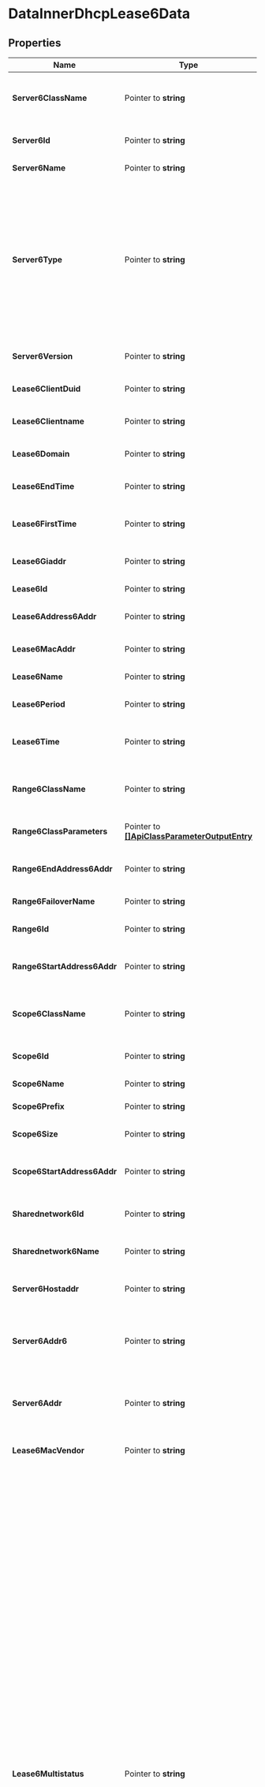 # DataInnerDhcpLease6Data

## Properties

Name | Type | Description | Notes
------------ | ------------- | ------------- | -------------
**Server6ClassName** | Pointer to **string** | The name of the class applied to the DHCPv6 server the object belongs to, it can be preceded by the class directory. | [optional] 
**Server6Id** | Pointer to **string** | The database identifier (ID) of the DHCPv6 server the object belongs to. | [optional] 
**Server6Name** | Pointer to **string** | The name of the DHCPv6 server the object belongs to. | [optional] 
**Server6Type** | Pointer to **string** | The type of the DHCPv6 server the object belongs to: &lt;table&gt;&lt;caption&gt;server6_type possible values&lt;/caption&gt;&lt;br/&gt;&lt;thead&gt;&lt;tr&gt;&lt;th&gt;Type&lt;/th&gt;&lt;th&gt;Description&lt;/th&gt;&lt;/tr&gt;&lt;br/&gt;&lt;/thead&gt;&lt;br/&gt;&lt;tbody&gt;&lt;tr&gt;&lt;td &gt;ipm&lt;/td&gt;&lt;td &gt;EfficientIP or EfficientIP Package server&lt;/td&gt;&lt;/tr&gt;&lt;tr&gt;&lt;td &gt;vdhcp&lt;/td&gt;&lt;td &gt;EfficientIP DHCPv6 smart architecture&lt;/td&gt;&lt;/tr&gt;&lt;/tbody&gt;&lt;/table&gt;&lt;/p&gt;&lt;br/&gt; | [optional] 
**Server6Version** | Pointer to **string** | The version details of the DHCPv6 server the object belongs to. | [optional] 
**Lease6ClientDuid** | Pointer to **string** | The client DHCP Unique Identifier (DUID) associated with the DHCPv6 lease. | [optional] 
**Lease6Clientname** | Pointer to **string** | The name of the client associated with the DHCPv6 lease. | [optional] 
**Lease6Domain** | Pointer to **string** | The domain name associated with the DHCPv6 lease. | [optional] 
**Lease6EndTime** | Pointer to **string** | The expiration time of the lease, in decimal UNIX date format. | [optional] 
**Lease6FirstTime** | Pointer to **string** | The first time the DHCPv6 lease has been attributed to the client, in decimal UNIX date format. | [optional] 
**Lease6Giaddr** | Pointer to **string** | The gateway IP address of the relay agent of the DHCPv6 lease. | [optional] 
**Lease6Id** | Pointer to **string** | The database identifier (ID) of the DHCPv6 lease. | [optional] 
**Lease6Address6Addr** | Pointer to **string** | The IP address associated with the DHCPv6 lease, in hexadecimal format. | [optional] 
**Lease6MacAddr** | Pointer to **string** | The MAC address associated with the DHCPv6 lease. | [optional] 
**Lease6Name** | Pointer to **string** | The name of the DHCPv6 lease. | [optional] 
**Lease6Period** | Pointer to **string** | The duration time (time to live) of the DHCPv6 lease, in seconds. | [optional] 
**Lease6Time** | Pointer to **string** | The last time the DHCPv6 lease has been attributed to the client, in decimal UNIX date format. | [optional] 
**Range6ClassName** | Pointer to **string** | The name of the class applied to the DHCPv6 range the object belongs to, it can be preceded by the class directory. | [optional] 
**Range6ClassParameters** | Pointer to [**[]ApiClassParameterOutputEntry**](ApiClassParameterOutputEntry.md) | The class parameters applied to the DHCPv6 range the object belongs to. | [optional] 
**Range6EndAddress6Addr** | Pointer to **string** | The last IP address of the DHCPv6 range the object belongs to, in hexadecimal format. | [optional] 
**Range6FailoverName** | Pointer to **string** | Internal use. Not documented. | [optional] 
**Range6Id** | Pointer to **string** | The database identifier (ID) of the DHCPv6 range the object belongs to. | [optional] 
**Range6StartAddress6Addr** | Pointer to **string** | The first IP address of the DHCPv6 range the object belongs to, in hexadecimal format. | [optional] 
**Scope6ClassName** | Pointer to **string** | The name of the class applied to the DHCPv6 scope the object belongs to, it can be preceded by the class directory. | [optional] 
**Scope6Id** | Pointer to **string** | The database identifier (ID) of the DHCPv6 scope the object belongs to. | [optional] 
**Scope6Name** | Pointer to **string** | The name of the DHCPv6 scope the object belongs to. | [optional] 
**Scope6Prefix** | Pointer to **string** | The prefix of the DHCPv6 scope the object belongs to. | [optional] 
**Scope6Size** | Pointer to **string** | The number of IP addresses the DHCPv6 scope the object belongs to contains. | [optional] 
**Scope6StartAddress6Addr** | Pointer to **string** | The first IP address of the DHCPv6 scope the object belongs to, in hexadecimal format. | [optional] 
**Sharednetwork6Id** | Pointer to **string** | The database identifier (ID) of the DHCPv6 shared network the object belongs to. | [optional] 
**Sharednetwork6Name** | Pointer to **string** | The name of the DHCPv6 shared network the object belongs to. | [optional] 
**Server6Hostaddr** | Pointer to **string** | The human readable version of the parameter &lt;b&gt;server6_addr&lt;/b&gt; or &lt;b&gt;server6_addr6&lt;/b&gt;. | [optional] 
**Server6Addr6** | Pointer to **string** | The Management IP address of the DHCPv6 server the object belongs to, the IPv6 address configured when adding the server, in hexadecimal format. | [optional] 
**Server6Addr** | Pointer to **string** | The Management IP address of the DHCPv6 server the object belongs to, the IPv4 address configured when adding the server, in hexadecimal format. | [optional] 
**Lease6MacVendor** | Pointer to **string** | The vendor details of the client associated with the DHCPv6 lease. | [optional] 
**Lease6Multistatus** | Pointer to **string** | The Multi-status information is displayed as follows: &lt;i&gt;&amp;lt;number-of-instances&amp;gt;@&amp;lt;message-number&amp;gt;@&amp;lt;multi-status-severity&amp;gt;@&amp;lt;module&amp;gt;&lt;/i&gt;. The different severity levels are:&lt;br&gt;&lt;b&gt;Multi-status severity levels&lt;/b&gt;    &lt;table border&#x3D;1&gt;        &lt;thead&gt;        &lt;tr &gt;            &lt;td&gt;&lt;b&gt;Message number&lt;/b&gt;&lt;/td&gt;            &lt;td&gt;&lt;b&gt;Severity&lt;/b&gt;&lt;/td&gt;            &lt;td&gt;&lt;b&gt;Description&lt;/b&gt;&lt;/td&gt;        &lt;/tr&gt;        &lt;/thead&gt;        &lt;tbody&gt;        &lt;tr  valign&#x3D;middle&gt;            &lt;td&gt;0 - 16&lt;/td&gt;            &lt;td&gt;Emergency&lt;/td&gt;            &lt;td&gt;The object configuration prevents the system from running properly. Action is required.&lt;/td&gt;        &lt;/tr&gt;        &lt;tr  valign&#x3D;middle&gt;            &lt;td&gt;17 - 33&lt;/td&gt;            &lt;td&gt;Critical&lt;/td&gt;            &lt;td&gt;The object configuration is in critical conditions. Immediate action is recommended.&lt;/td&gt;        &lt;/tr&gt;        &lt;tr  valign&#x3D;middle&gt;            &lt;td&gt;34 - 50&lt;/td&gt;            &lt;td&gt;Error&lt;/td&gt;            &lt;td&gt;The object configuration failed at some level. Action is recommended.&lt;/td&gt;        &lt;/tr&gt;        &lt;tr  valign&#x3D;middle&gt;            &lt;td&gt;51 - 66&lt;/td&gt;            &lt;td&gt;Warning&lt;/td&gt;            &lt;td&gt;The object configuration triggers error messages if no action is taken. Action to be taken at your discretion.&lt;/td&gt;        &lt;/tr&gt;        &lt;tr  valign&#x3D;middle&gt;            &lt;td&gt;67 - 83&lt;/td&gt;            &lt;td&gt;Notice&lt;/td&gt;            &lt;td&gt;The object configuration is normal but undergoing events that might trigger errors. No immediate action required.&lt;/td&gt;        &lt;/tr&gt;        &lt;tr  valign&#x3D;middle&gt;            &lt;td&gt;84 - 100&lt;/td&gt;            &lt;td&gt;Informational&lt;/td&gt;            &lt;td&gt;The object configuration is normal, operational messages (might inform you about potential incompatibilities with other modules, etc). No action required.&lt;/td&gt;        &lt;/tr&gt;        &lt;/tbody&gt;&lt;/table&gt; | [optional] 
**Lease6Percent** | Pointer to **string** | The percentage of time the lease has really been in use. | [optional] 
**Lease6TimeToExpire** | Pointer to **string** | The time left to the lease before it expires, in seconds. | [optional] 
**SmartParentId** | Pointer to **string** | The database identifier (ID) of the DHCPv6 smart architecture managing the DHCPv6 server the object belongs to. &lt;b&gt;0&lt;/b&gt; indicates that the server the object belongs to is not managed by a smart architecture or is a smart architecture itself. | [optional] 
**SmartParentName** | Pointer to **string** | The name of the DHCPv4 smart architecture managing the DHCPv4 server the object belongs to. &lt;b&gt;#&lt;/b&gt; indicates that the server is not managed by a smart architecture or is a smart architecture itself. | [optional] 

## Methods

### NewDataInnerDhcpLease6Data

`func NewDataInnerDhcpLease6Data() *DataInnerDhcpLease6Data`

NewDataInnerDhcpLease6Data instantiates a new DataInnerDhcpLease6Data object
This constructor will assign default values to properties that have it defined,
and makes sure properties required by API are set, but the set of arguments
will change when the set of required properties is changed

### NewDataInnerDhcpLease6DataWithDefaults

`func NewDataInnerDhcpLease6DataWithDefaults() *DataInnerDhcpLease6Data`

NewDataInnerDhcpLease6DataWithDefaults instantiates a new DataInnerDhcpLease6Data object
This constructor will only assign default values to properties that have it defined,
but it doesn't guarantee that properties required by API are set

### GetServer6ClassName

`func (o *DataInnerDhcpLease6Data) GetServer6ClassName() string`

GetServer6ClassName returns the Server6ClassName field if non-nil, zero value otherwise.

### GetServer6ClassNameOk

`func (o *DataInnerDhcpLease6Data) GetServer6ClassNameOk() (*string, bool)`

GetServer6ClassNameOk returns a tuple with the Server6ClassName field if it's non-nil, zero value otherwise
and a boolean to check if the value has been set.

### SetServer6ClassName

`func (o *DataInnerDhcpLease6Data) SetServer6ClassName(v string)`

SetServer6ClassName sets Server6ClassName field to given value.

### HasServer6ClassName

`func (o *DataInnerDhcpLease6Data) HasServer6ClassName() bool`

HasServer6ClassName returns a boolean if a field has been set.

### GetServer6Id

`func (o *DataInnerDhcpLease6Data) GetServer6Id() string`

GetServer6Id returns the Server6Id field if non-nil, zero value otherwise.

### GetServer6IdOk

`func (o *DataInnerDhcpLease6Data) GetServer6IdOk() (*string, bool)`

GetServer6IdOk returns a tuple with the Server6Id field if it's non-nil, zero value otherwise
and a boolean to check if the value has been set.

### SetServer6Id

`func (o *DataInnerDhcpLease6Data) SetServer6Id(v string)`

SetServer6Id sets Server6Id field to given value.

### HasServer6Id

`func (o *DataInnerDhcpLease6Data) HasServer6Id() bool`

HasServer6Id returns a boolean if a field has been set.

### GetServer6Name

`func (o *DataInnerDhcpLease6Data) GetServer6Name() string`

GetServer6Name returns the Server6Name field if non-nil, zero value otherwise.

### GetServer6NameOk

`func (o *DataInnerDhcpLease6Data) GetServer6NameOk() (*string, bool)`

GetServer6NameOk returns a tuple with the Server6Name field if it's non-nil, zero value otherwise
and a boolean to check if the value has been set.

### SetServer6Name

`func (o *DataInnerDhcpLease6Data) SetServer6Name(v string)`

SetServer6Name sets Server6Name field to given value.

### HasServer6Name

`func (o *DataInnerDhcpLease6Data) HasServer6Name() bool`

HasServer6Name returns a boolean if a field has been set.

### GetServer6Type

`func (o *DataInnerDhcpLease6Data) GetServer6Type() string`

GetServer6Type returns the Server6Type field if non-nil, zero value otherwise.

### GetServer6TypeOk

`func (o *DataInnerDhcpLease6Data) GetServer6TypeOk() (*string, bool)`

GetServer6TypeOk returns a tuple with the Server6Type field if it's non-nil, zero value otherwise
and a boolean to check if the value has been set.

### SetServer6Type

`func (o *DataInnerDhcpLease6Data) SetServer6Type(v string)`

SetServer6Type sets Server6Type field to given value.

### HasServer6Type

`func (o *DataInnerDhcpLease6Data) HasServer6Type() bool`

HasServer6Type returns a boolean if a field has been set.

### GetServer6Version

`func (o *DataInnerDhcpLease6Data) GetServer6Version() string`

GetServer6Version returns the Server6Version field if non-nil, zero value otherwise.

### GetServer6VersionOk

`func (o *DataInnerDhcpLease6Data) GetServer6VersionOk() (*string, bool)`

GetServer6VersionOk returns a tuple with the Server6Version field if it's non-nil, zero value otherwise
and a boolean to check if the value has been set.

### SetServer6Version

`func (o *DataInnerDhcpLease6Data) SetServer6Version(v string)`

SetServer6Version sets Server6Version field to given value.

### HasServer6Version

`func (o *DataInnerDhcpLease6Data) HasServer6Version() bool`

HasServer6Version returns a boolean if a field has been set.

### GetLease6ClientDuid

`func (o *DataInnerDhcpLease6Data) GetLease6ClientDuid() string`

GetLease6ClientDuid returns the Lease6ClientDuid field if non-nil, zero value otherwise.

### GetLease6ClientDuidOk

`func (o *DataInnerDhcpLease6Data) GetLease6ClientDuidOk() (*string, bool)`

GetLease6ClientDuidOk returns a tuple with the Lease6ClientDuid field if it's non-nil, zero value otherwise
and a boolean to check if the value has been set.

### SetLease6ClientDuid

`func (o *DataInnerDhcpLease6Data) SetLease6ClientDuid(v string)`

SetLease6ClientDuid sets Lease6ClientDuid field to given value.

### HasLease6ClientDuid

`func (o *DataInnerDhcpLease6Data) HasLease6ClientDuid() bool`

HasLease6ClientDuid returns a boolean if a field has been set.

### GetLease6Clientname

`func (o *DataInnerDhcpLease6Data) GetLease6Clientname() string`

GetLease6Clientname returns the Lease6Clientname field if non-nil, zero value otherwise.

### GetLease6ClientnameOk

`func (o *DataInnerDhcpLease6Data) GetLease6ClientnameOk() (*string, bool)`

GetLease6ClientnameOk returns a tuple with the Lease6Clientname field if it's non-nil, zero value otherwise
and a boolean to check if the value has been set.

### SetLease6Clientname

`func (o *DataInnerDhcpLease6Data) SetLease6Clientname(v string)`

SetLease6Clientname sets Lease6Clientname field to given value.

### HasLease6Clientname

`func (o *DataInnerDhcpLease6Data) HasLease6Clientname() bool`

HasLease6Clientname returns a boolean if a field has been set.

### GetLease6Domain

`func (o *DataInnerDhcpLease6Data) GetLease6Domain() string`

GetLease6Domain returns the Lease6Domain field if non-nil, zero value otherwise.

### GetLease6DomainOk

`func (o *DataInnerDhcpLease6Data) GetLease6DomainOk() (*string, bool)`

GetLease6DomainOk returns a tuple with the Lease6Domain field if it's non-nil, zero value otherwise
and a boolean to check if the value has been set.

### SetLease6Domain

`func (o *DataInnerDhcpLease6Data) SetLease6Domain(v string)`

SetLease6Domain sets Lease6Domain field to given value.

### HasLease6Domain

`func (o *DataInnerDhcpLease6Data) HasLease6Domain() bool`

HasLease6Domain returns a boolean if a field has been set.

### GetLease6EndTime

`func (o *DataInnerDhcpLease6Data) GetLease6EndTime() string`

GetLease6EndTime returns the Lease6EndTime field if non-nil, zero value otherwise.

### GetLease6EndTimeOk

`func (o *DataInnerDhcpLease6Data) GetLease6EndTimeOk() (*string, bool)`

GetLease6EndTimeOk returns a tuple with the Lease6EndTime field if it's non-nil, zero value otherwise
and a boolean to check if the value has been set.

### SetLease6EndTime

`func (o *DataInnerDhcpLease6Data) SetLease6EndTime(v string)`

SetLease6EndTime sets Lease6EndTime field to given value.

### HasLease6EndTime

`func (o *DataInnerDhcpLease6Data) HasLease6EndTime() bool`

HasLease6EndTime returns a boolean if a field has been set.

### GetLease6FirstTime

`func (o *DataInnerDhcpLease6Data) GetLease6FirstTime() string`

GetLease6FirstTime returns the Lease6FirstTime field if non-nil, zero value otherwise.

### GetLease6FirstTimeOk

`func (o *DataInnerDhcpLease6Data) GetLease6FirstTimeOk() (*string, bool)`

GetLease6FirstTimeOk returns a tuple with the Lease6FirstTime field if it's non-nil, zero value otherwise
and a boolean to check if the value has been set.

### SetLease6FirstTime

`func (o *DataInnerDhcpLease6Data) SetLease6FirstTime(v string)`

SetLease6FirstTime sets Lease6FirstTime field to given value.

### HasLease6FirstTime

`func (o *DataInnerDhcpLease6Data) HasLease6FirstTime() bool`

HasLease6FirstTime returns a boolean if a field has been set.

### GetLease6Giaddr

`func (o *DataInnerDhcpLease6Data) GetLease6Giaddr() string`

GetLease6Giaddr returns the Lease6Giaddr field if non-nil, zero value otherwise.

### GetLease6GiaddrOk

`func (o *DataInnerDhcpLease6Data) GetLease6GiaddrOk() (*string, bool)`

GetLease6GiaddrOk returns a tuple with the Lease6Giaddr field if it's non-nil, zero value otherwise
and a boolean to check if the value has been set.

### SetLease6Giaddr

`func (o *DataInnerDhcpLease6Data) SetLease6Giaddr(v string)`

SetLease6Giaddr sets Lease6Giaddr field to given value.

### HasLease6Giaddr

`func (o *DataInnerDhcpLease6Data) HasLease6Giaddr() bool`

HasLease6Giaddr returns a boolean if a field has been set.

### GetLease6Id

`func (o *DataInnerDhcpLease6Data) GetLease6Id() string`

GetLease6Id returns the Lease6Id field if non-nil, zero value otherwise.

### GetLease6IdOk

`func (o *DataInnerDhcpLease6Data) GetLease6IdOk() (*string, bool)`

GetLease6IdOk returns a tuple with the Lease6Id field if it's non-nil, zero value otherwise
and a boolean to check if the value has been set.

### SetLease6Id

`func (o *DataInnerDhcpLease6Data) SetLease6Id(v string)`

SetLease6Id sets Lease6Id field to given value.

### HasLease6Id

`func (o *DataInnerDhcpLease6Data) HasLease6Id() bool`

HasLease6Id returns a boolean if a field has been set.

### GetLease6Address6Addr

`func (o *DataInnerDhcpLease6Data) GetLease6Address6Addr() string`

GetLease6Address6Addr returns the Lease6Address6Addr field if non-nil, zero value otherwise.

### GetLease6Address6AddrOk

`func (o *DataInnerDhcpLease6Data) GetLease6Address6AddrOk() (*string, bool)`

GetLease6Address6AddrOk returns a tuple with the Lease6Address6Addr field if it's non-nil, zero value otherwise
and a boolean to check if the value has been set.

### SetLease6Address6Addr

`func (o *DataInnerDhcpLease6Data) SetLease6Address6Addr(v string)`

SetLease6Address6Addr sets Lease6Address6Addr field to given value.

### HasLease6Address6Addr

`func (o *DataInnerDhcpLease6Data) HasLease6Address6Addr() bool`

HasLease6Address6Addr returns a boolean if a field has been set.

### GetLease6MacAddr

`func (o *DataInnerDhcpLease6Data) GetLease6MacAddr() string`

GetLease6MacAddr returns the Lease6MacAddr field if non-nil, zero value otherwise.

### GetLease6MacAddrOk

`func (o *DataInnerDhcpLease6Data) GetLease6MacAddrOk() (*string, bool)`

GetLease6MacAddrOk returns a tuple with the Lease6MacAddr field if it's non-nil, zero value otherwise
and a boolean to check if the value has been set.

### SetLease6MacAddr

`func (o *DataInnerDhcpLease6Data) SetLease6MacAddr(v string)`

SetLease6MacAddr sets Lease6MacAddr field to given value.

### HasLease6MacAddr

`func (o *DataInnerDhcpLease6Data) HasLease6MacAddr() bool`

HasLease6MacAddr returns a boolean if a field has been set.

### GetLease6Name

`func (o *DataInnerDhcpLease6Data) GetLease6Name() string`

GetLease6Name returns the Lease6Name field if non-nil, zero value otherwise.

### GetLease6NameOk

`func (o *DataInnerDhcpLease6Data) GetLease6NameOk() (*string, bool)`

GetLease6NameOk returns a tuple with the Lease6Name field if it's non-nil, zero value otherwise
and a boolean to check if the value has been set.

### SetLease6Name

`func (o *DataInnerDhcpLease6Data) SetLease6Name(v string)`

SetLease6Name sets Lease6Name field to given value.

### HasLease6Name

`func (o *DataInnerDhcpLease6Data) HasLease6Name() bool`

HasLease6Name returns a boolean if a field has been set.

### GetLease6Period

`func (o *DataInnerDhcpLease6Data) GetLease6Period() string`

GetLease6Period returns the Lease6Period field if non-nil, zero value otherwise.

### GetLease6PeriodOk

`func (o *DataInnerDhcpLease6Data) GetLease6PeriodOk() (*string, bool)`

GetLease6PeriodOk returns a tuple with the Lease6Period field if it's non-nil, zero value otherwise
and a boolean to check if the value has been set.

### SetLease6Period

`func (o *DataInnerDhcpLease6Data) SetLease6Period(v string)`

SetLease6Period sets Lease6Period field to given value.

### HasLease6Period

`func (o *DataInnerDhcpLease6Data) HasLease6Period() bool`

HasLease6Period returns a boolean if a field has been set.

### GetLease6Time

`func (o *DataInnerDhcpLease6Data) GetLease6Time() string`

GetLease6Time returns the Lease6Time field if non-nil, zero value otherwise.

### GetLease6TimeOk

`func (o *DataInnerDhcpLease6Data) GetLease6TimeOk() (*string, bool)`

GetLease6TimeOk returns a tuple with the Lease6Time field if it's non-nil, zero value otherwise
and a boolean to check if the value has been set.

### SetLease6Time

`func (o *DataInnerDhcpLease6Data) SetLease6Time(v string)`

SetLease6Time sets Lease6Time field to given value.

### HasLease6Time

`func (o *DataInnerDhcpLease6Data) HasLease6Time() bool`

HasLease6Time returns a boolean if a field has been set.

### GetRange6ClassName

`func (o *DataInnerDhcpLease6Data) GetRange6ClassName() string`

GetRange6ClassName returns the Range6ClassName field if non-nil, zero value otherwise.

### GetRange6ClassNameOk

`func (o *DataInnerDhcpLease6Data) GetRange6ClassNameOk() (*string, bool)`

GetRange6ClassNameOk returns a tuple with the Range6ClassName field if it's non-nil, zero value otherwise
and a boolean to check if the value has been set.

### SetRange6ClassName

`func (o *DataInnerDhcpLease6Data) SetRange6ClassName(v string)`

SetRange6ClassName sets Range6ClassName field to given value.

### HasRange6ClassName

`func (o *DataInnerDhcpLease6Data) HasRange6ClassName() bool`

HasRange6ClassName returns a boolean if a field has been set.

### GetRange6ClassParameters

`func (o *DataInnerDhcpLease6Data) GetRange6ClassParameters() []ApiClassParameterOutputEntry`

GetRange6ClassParameters returns the Range6ClassParameters field if non-nil, zero value otherwise.

### GetRange6ClassParametersOk

`func (o *DataInnerDhcpLease6Data) GetRange6ClassParametersOk() (*[]ApiClassParameterOutputEntry, bool)`

GetRange6ClassParametersOk returns a tuple with the Range6ClassParameters field if it's non-nil, zero value otherwise
and a boolean to check if the value has been set.

### SetRange6ClassParameters

`func (o *DataInnerDhcpLease6Data) SetRange6ClassParameters(v []ApiClassParameterOutputEntry)`

SetRange6ClassParameters sets Range6ClassParameters field to given value.

### HasRange6ClassParameters

`func (o *DataInnerDhcpLease6Data) HasRange6ClassParameters() bool`

HasRange6ClassParameters returns a boolean if a field has been set.

### GetRange6EndAddress6Addr

`func (o *DataInnerDhcpLease6Data) GetRange6EndAddress6Addr() string`

GetRange6EndAddress6Addr returns the Range6EndAddress6Addr field if non-nil, zero value otherwise.

### GetRange6EndAddress6AddrOk

`func (o *DataInnerDhcpLease6Data) GetRange6EndAddress6AddrOk() (*string, bool)`

GetRange6EndAddress6AddrOk returns a tuple with the Range6EndAddress6Addr field if it's non-nil, zero value otherwise
and a boolean to check if the value has been set.

### SetRange6EndAddress6Addr

`func (o *DataInnerDhcpLease6Data) SetRange6EndAddress6Addr(v string)`

SetRange6EndAddress6Addr sets Range6EndAddress6Addr field to given value.

### HasRange6EndAddress6Addr

`func (o *DataInnerDhcpLease6Data) HasRange6EndAddress6Addr() bool`

HasRange6EndAddress6Addr returns a boolean if a field has been set.

### GetRange6FailoverName

`func (o *DataInnerDhcpLease6Data) GetRange6FailoverName() string`

GetRange6FailoverName returns the Range6FailoverName field if non-nil, zero value otherwise.

### GetRange6FailoverNameOk

`func (o *DataInnerDhcpLease6Data) GetRange6FailoverNameOk() (*string, bool)`

GetRange6FailoverNameOk returns a tuple with the Range6FailoverName field if it's non-nil, zero value otherwise
and a boolean to check if the value has been set.

### SetRange6FailoverName

`func (o *DataInnerDhcpLease6Data) SetRange6FailoverName(v string)`

SetRange6FailoverName sets Range6FailoverName field to given value.

### HasRange6FailoverName

`func (o *DataInnerDhcpLease6Data) HasRange6FailoverName() bool`

HasRange6FailoverName returns a boolean if a field has been set.

### GetRange6Id

`func (o *DataInnerDhcpLease6Data) GetRange6Id() string`

GetRange6Id returns the Range6Id field if non-nil, zero value otherwise.

### GetRange6IdOk

`func (o *DataInnerDhcpLease6Data) GetRange6IdOk() (*string, bool)`

GetRange6IdOk returns a tuple with the Range6Id field if it's non-nil, zero value otherwise
and a boolean to check if the value has been set.

### SetRange6Id

`func (o *DataInnerDhcpLease6Data) SetRange6Id(v string)`

SetRange6Id sets Range6Id field to given value.

### HasRange6Id

`func (o *DataInnerDhcpLease6Data) HasRange6Id() bool`

HasRange6Id returns a boolean if a field has been set.

### GetRange6StartAddress6Addr

`func (o *DataInnerDhcpLease6Data) GetRange6StartAddress6Addr() string`

GetRange6StartAddress6Addr returns the Range6StartAddress6Addr field if non-nil, zero value otherwise.

### GetRange6StartAddress6AddrOk

`func (o *DataInnerDhcpLease6Data) GetRange6StartAddress6AddrOk() (*string, bool)`

GetRange6StartAddress6AddrOk returns a tuple with the Range6StartAddress6Addr field if it's non-nil, zero value otherwise
and a boolean to check if the value has been set.

### SetRange6StartAddress6Addr

`func (o *DataInnerDhcpLease6Data) SetRange6StartAddress6Addr(v string)`

SetRange6StartAddress6Addr sets Range6StartAddress6Addr field to given value.

### HasRange6StartAddress6Addr

`func (o *DataInnerDhcpLease6Data) HasRange6StartAddress6Addr() bool`

HasRange6StartAddress6Addr returns a boolean if a field has been set.

### GetScope6ClassName

`func (o *DataInnerDhcpLease6Data) GetScope6ClassName() string`

GetScope6ClassName returns the Scope6ClassName field if non-nil, zero value otherwise.

### GetScope6ClassNameOk

`func (o *DataInnerDhcpLease6Data) GetScope6ClassNameOk() (*string, bool)`

GetScope6ClassNameOk returns a tuple with the Scope6ClassName field if it's non-nil, zero value otherwise
and a boolean to check if the value has been set.

### SetScope6ClassName

`func (o *DataInnerDhcpLease6Data) SetScope6ClassName(v string)`

SetScope6ClassName sets Scope6ClassName field to given value.

### HasScope6ClassName

`func (o *DataInnerDhcpLease6Data) HasScope6ClassName() bool`

HasScope6ClassName returns a boolean if a field has been set.

### GetScope6Id

`func (o *DataInnerDhcpLease6Data) GetScope6Id() string`

GetScope6Id returns the Scope6Id field if non-nil, zero value otherwise.

### GetScope6IdOk

`func (o *DataInnerDhcpLease6Data) GetScope6IdOk() (*string, bool)`

GetScope6IdOk returns a tuple with the Scope6Id field if it's non-nil, zero value otherwise
and a boolean to check if the value has been set.

### SetScope6Id

`func (o *DataInnerDhcpLease6Data) SetScope6Id(v string)`

SetScope6Id sets Scope6Id field to given value.

### HasScope6Id

`func (o *DataInnerDhcpLease6Data) HasScope6Id() bool`

HasScope6Id returns a boolean if a field has been set.

### GetScope6Name

`func (o *DataInnerDhcpLease6Data) GetScope6Name() string`

GetScope6Name returns the Scope6Name field if non-nil, zero value otherwise.

### GetScope6NameOk

`func (o *DataInnerDhcpLease6Data) GetScope6NameOk() (*string, bool)`

GetScope6NameOk returns a tuple with the Scope6Name field if it's non-nil, zero value otherwise
and a boolean to check if the value has been set.

### SetScope6Name

`func (o *DataInnerDhcpLease6Data) SetScope6Name(v string)`

SetScope6Name sets Scope6Name field to given value.

### HasScope6Name

`func (o *DataInnerDhcpLease6Data) HasScope6Name() bool`

HasScope6Name returns a boolean if a field has been set.

### GetScope6Prefix

`func (o *DataInnerDhcpLease6Data) GetScope6Prefix() string`

GetScope6Prefix returns the Scope6Prefix field if non-nil, zero value otherwise.

### GetScope6PrefixOk

`func (o *DataInnerDhcpLease6Data) GetScope6PrefixOk() (*string, bool)`

GetScope6PrefixOk returns a tuple with the Scope6Prefix field if it's non-nil, zero value otherwise
and a boolean to check if the value has been set.

### SetScope6Prefix

`func (o *DataInnerDhcpLease6Data) SetScope6Prefix(v string)`

SetScope6Prefix sets Scope6Prefix field to given value.

### HasScope6Prefix

`func (o *DataInnerDhcpLease6Data) HasScope6Prefix() bool`

HasScope6Prefix returns a boolean if a field has been set.

### GetScope6Size

`func (o *DataInnerDhcpLease6Data) GetScope6Size() string`

GetScope6Size returns the Scope6Size field if non-nil, zero value otherwise.

### GetScope6SizeOk

`func (o *DataInnerDhcpLease6Data) GetScope6SizeOk() (*string, bool)`

GetScope6SizeOk returns a tuple with the Scope6Size field if it's non-nil, zero value otherwise
and a boolean to check if the value has been set.

### SetScope6Size

`func (o *DataInnerDhcpLease6Data) SetScope6Size(v string)`

SetScope6Size sets Scope6Size field to given value.

### HasScope6Size

`func (o *DataInnerDhcpLease6Data) HasScope6Size() bool`

HasScope6Size returns a boolean if a field has been set.

### GetScope6StartAddress6Addr

`func (o *DataInnerDhcpLease6Data) GetScope6StartAddress6Addr() string`

GetScope6StartAddress6Addr returns the Scope6StartAddress6Addr field if non-nil, zero value otherwise.

### GetScope6StartAddress6AddrOk

`func (o *DataInnerDhcpLease6Data) GetScope6StartAddress6AddrOk() (*string, bool)`

GetScope6StartAddress6AddrOk returns a tuple with the Scope6StartAddress6Addr field if it's non-nil, zero value otherwise
and a boolean to check if the value has been set.

### SetScope6StartAddress6Addr

`func (o *DataInnerDhcpLease6Data) SetScope6StartAddress6Addr(v string)`

SetScope6StartAddress6Addr sets Scope6StartAddress6Addr field to given value.

### HasScope6StartAddress6Addr

`func (o *DataInnerDhcpLease6Data) HasScope6StartAddress6Addr() bool`

HasScope6StartAddress6Addr returns a boolean if a field has been set.

### GetSharednetwork6Id

`func (o *DataInnerDhcpLease6Data) GetSharednetwork6Id() string`

GetSharednetwork6Id returns the Sharednetwork6Id field if non-nil, zero value otherwise.

### GetSharednetwork6IdOk

`func (o *DataInnerDhcpLease6Data) GetSharednetwork6IdOk() (*string, bool)`

GetSharednetwork6IdOk returns a tuple with the Sharednetwork6Id field if it's non-nil, zero value otherwise
and a boolean to check if the value has been set.

### SetSharednetwork6Id

`func (o *DataInnerDhcpLease6Data) SetSharednetwork6Id(v string)`

SetSharednetwork6Id sets Sharednetwork6Id field to given value.

### HasSharednetwork6Id

`func (o *DataInnerDhcpLease6Data) HasSharednetwork6Id() bool`

HasSharednetwork6Id returns a boolean if a field has been set.

### GetSharednetwork6Name

`func (o *DataInnerDhcpLease6Data) GetSharednetwork6Name() string`

GetSharednetwork6Name returns the Sharednetwork6Name field if non-nil, zero value otherwise.

### GetSharednetwork6NameOk

`func (o *DataInnerDhcpLease6Data) GetSharednetwork6NameOk() (*string, bool)`

GetSharednetwork6NameOk returns a tuple with the Sharednetwork6Name field if it's non-nil, zero value otherwise
and a boolean to check if the value has been set.

### SetSharednetwork6Name

`func (o *DataInnerDhcpLease6Data) SetSharednetwork6Name(v string)`

SetSharednetwork6Name sets Sharednetwork6Name field to given value.

### HasSharednetwork6Name

`func (o *DataInnerDhcpLease6Data) HasSharednetwork6Name() bool`

HasSharednetwork6Name returns a boolean if a field has been set.

### GetServer6Hostaddr

`func (o *DataInnerDhcpLease6Data) GetServer6Hostaddr() string`

GetServer6Hostaddr returns the Server6Hostaddr field if non-nil, zero value otherwise.

### GetServer6HostaddrOk

`func (o *DataInnerDhcpLease6Data) GetServer6HostaddrOk() (*string, bool)`

GetServer6HostaddrOk returns a tuple with the Server6Hostaddr field if it's non-nil, zero value otherwise
and a boolean to check if the value has been set.

### SetServer6Hostaddr

`func (o *DataInnerDhcpLease6Data) SetServer6Hostaddr(v string)`

SetServer6Hostaddr sets Server6Hostaddr field to given value.

### HasServer6Hostaddr

`func (o *DataInnerDhcpLease6Data) HasServer6Hostaddr() bool`

HasServer6Hostaddr returns a boolean if a field has been set.

### GetServer6Addr6

`func (o *DataInnerDhcpLease6Data) GetServer6Addr6() string`

GetServer6Addr6 returns the Server6Addr6 field if non-nil, zero value otherwise.

### GetServer6Addr6Ok

`func (o *DataInnerDhcpLease6Data) GetServer6Addr6Ok() (*string, bool)`

GetServer6Addr6Ok returns a tuple with the Server6Addr6 field if it's non-nil, zero value otherwise
and a boolean to check if the value has been set.

### SetServer6Addr6

`func (o *DataInnerDhcpLease6Data) SetServer6Addr6(v string)`

SetServer6Addr6 sets Server6Addr6 field to given value.

### HasServer6Addr6

`func (o *DataInnerDhcpLease6Data) HasServer6Addr6() bool`

HasServer6Addr6 returns a boolean if a field has been set.

### GetServer6Addr

`func (o *DataInnerDhcpLease6Data) GetServer6Addr() string`

GetServer6Addr returns the Server6Addr field if non-nil, zero value otherwise.

### GetServer6AddrOk

`func (o *DataInnerDhcpLease6Data) GetServer6AddrOk() (*string, bool)`

GetServer6AddrOk returns a tuple with the Server6Addr field if it's non-nil, zero value otherwise
and a boolean to check if the value has been set.

### SetServer6Addr

`func (o *DataInnerDhcpLease6Data) SetServer6Addr(v string)`

SetServer6Addr sets Server6Addr field to given value.

### HasServer6Addr

`func (o *DataInnerDhcpLease6Data) HasServer6Addr() bool`

HasServer6Addr returns a boolean if a field has been set.

### GetLease6MacVendor

`func (o *DataInnerDhcpLease6Data) GetLease6MacVendor() string`

GetLease6MacVendor returns the Lease6MacVendor field if non-nil, zero value otherwise.

### GetLease6MacVendorOk

`func (o *DataInnerDhcpLease6Data) GetLease6MacVendorOk() (*string, bool)`

GetLease6MacVendorOk returns a tuple with the Lease6MacVendor field if it's non-nil, zero value otherwise
and a boolean to check if the value has been set.

### SetLease6MacVendor

`func (o *DataInnerDhcpLease6Data) SetLease6MacVendor(v string)`

SetLease6MacVendor sets Lease6MacVendor field to given value.

### HasLease6MacVendor

`func (o *DataInnerDhcpLease6Data) HasLease6MacVendor() bool`

HasLease6MacVendor returns a boolean if a field has been set.

### GetLease6Multistatus

`func (o *DataInnerDhcpLease6Data) GetLease6Multistatus() string`

GetLease6Multistatus returns the Lease6Multistatus field if non-nil, zero value otherwise.

### GetLease6MultistatusOk

`func (o *DataInnerDhcpLease6Data) GetLease6MultistatusOk() (*string, bool)`

GetLease6MultistatusOk returns a tuple with the Lease6Multistatus field if it's non-nil, zero value otherwise
and a boolean to check if the value has been set.

### SetLease6Multistatus

`func (o *DataInnerDhcpLease6Data) SetLease6Multistatus(v string)`

SetLease6Multistatus sets Lease6Multistatus field to given value.

### HasLease6Multistatus

`func (o *DataInnerDhcpLease6Data) HasLease6Multistatus() bool`

HasLease6Multistatus returns a boolean if a field has been set.

### GetLease6Percent

`func (o *DataInnerDhcpLease6Data) GetLease6Percent() string`

GetLease6Percent returns the Lease6Percent field if non-nil, zero value otherwise.

### GetLease6PercentOk

`func (o *DataInnerDhcpLease6Data) GetLease6PercentOk() (*string, bool)`

GetLease6PercentOk returns a tuple with the Lease6Percent field if it's non-nil, zero value otherwise
and a boolean to check if the value has been set.

### SetLease6Percent

`func (o *DataInnerDhcpLease6Data) SetLease6Percent(v string)`

SetLease6Percent sets Lease6Percent field to given value.

### HasLease6Percent

`func (o *DataInnerDhcpLease6Data) HasLease6Percent() bool`

HasLease6Percent returns a boolean if a field has been set.

### GetLease6TimeToExpire

`func (o *DataInnerDhcpLease6Data) GetLease6TimeToExpire() string`

GetLease6TimeToExpire returns the Lease6TimeToExpire field if non-nil, zero value otherwise.

### GetLease6TimeToExpireOk

`func (o *DataInnerDhcpLease6Data) GetLease6TimeToExpireOk() (*string, bool)`

GetLease6TimeToExpireOk returns a tuple with the Lease6TimeToExpire field if it's non-nil, zero value otherwise
and a boolean to check if the value has been set.

### SetLease6TimeToExpire

`func (o *DataInnerDhcpLease6Data) SetLease6TimeToExpire(v string)`

SetLease6TimeToExpire sets Lease6TimeToExpire field to given value.

### HasLease6TimeToExpire

`func (o *DataInnerDhcpLease6Data) HasLease6TimeToExpire() bool`

HasLease6TimeToExpire returns a boolean if a field has been set.

### GetSmartParentId

`func (o *DataInnerDhcpLease6Data) GetSmartParentId() string`

GetSmartParentId returns the SmartParentId field if non-nil, zero value otherwise.

### GetSmartParentIdOk

`func (o *DataInnerDhcpLease6Data) GetSmartParentIdOk() (*string, bool)`

GetSmartParentIdOk returns a tuple with the SmartParentId field if it's non-nil, zero value otherwise
and a boolean to check if the value has been set.

### SetSmartParentId

`func (o *DataInnerDhcpLease6Data) SetSmartParentId(v string)`

SetSmartParentId sets SmartParentId field to given value.

### HasSmartParentId

`func (o *DataInnerDhcpLease6Data) HasSmartParentId() bool`

HasSmartParentId returns a boolean if a field has been set.

### GetSmartParentName

`func (o *DataInnerDhcpLease6Data) GetSmartParentName() string`

GetSmartParentName returns the SmartParentName field if non-nil, zero value otherwise.

### GetSmartParentNameOk

`func (o *DataInnerDhcpLease6Data) GetSmartParentNameOk() (*string, bool)`

GetSmartParentNameOk returns a tuple with the SmartParentName field if it's non-nil, zero value otherwise
and a boolean to check if the value has been set.

### SetSmartParentName

`func (o *DataInnerDhcpLease6Data) SetSmartParentName(v string)`

SetSmartParentName sets SmartParentName field to given value.

### HasSmartParentName

`func (o *DataInnerDhcpLease6Data) HasSmartParentName() bool`

HasSmartParentName returns a boolean if a field has been set.


[[Back to Model list]](../README.md#documentation-for-models) [[Back to API list]](../README.md#documentation-for-api-endpoints) [[Back to README]](../README.md)


